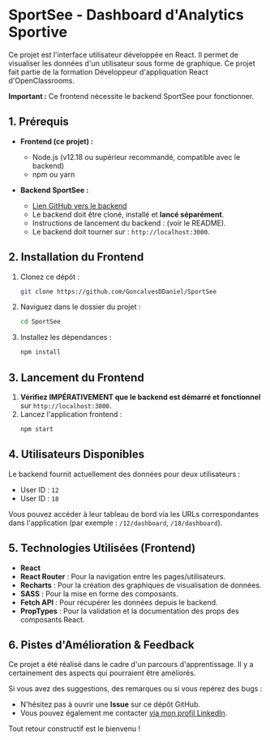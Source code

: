# SportSee - Dashboard d'Analytics Sportive

Ce projet est l'interface utilisateur développée en React. Il permet de visualiser les données d'un utilisateur sous forme de graphique. Ce projet fait partie de la formation Développeur d'appliquation React d'OpenClassrooms.

**Important :** Ce frontend nécessite le backend SportSee pour fonctionner.

## 1. Prérequis

-   **Frontend (ce projet) :**

    -   Node.js (v12.18 ou supérieur recommandé, compatible avec le backend)
    -   npm ou yarn

-   **Backend SportSee :**
    -   [Lien GitHub vers le backend](https://github.com/OpenClassrooms-Student-Center/SportSee)
    -   Le backend doit être cloné, installé et **lancé séparément**.
    -   Instructions de lancement du backend : (voir le README).
    -   Le backend doit tourner sur : `http://localhost:3000`.

## 2. Installation du Frontend

1.  Clonez ce dépôt :
    ```bash
    git clone https://github.com/GoncalvesDDaniel/SportSee
    ```
2.  Naviguez dans le dossier du projet :
    ```bash
    cd SportSee
    ```
3.  Installez les dépendances :
    ```bash
    npm install
    ```

## 3. Lancement du Frontend

1.  **Vérifiez IMPÉRATIVEMENT que le backend est démarré et fonctionnel** sur `http://localhost:3000`.
2.  Lancez l'application frontend :
    ```bash
    npm start
    ```

## 4. Utilisateurs Disponibles

Le backend fournit actuellement des données pour deux utilisateurs :

-   User ID : `12`
-   User ID : `18`

Vous pouvez accéder à leur tableau de bord via les URLs correspondantes dans l'application (par exemple : `/12/dashboard`, `/18/dashboard`).

## 5. Technologies Utilisées (Frontend)

-   **React**
-   **React Router** : Pour la navigation entre les pages/utilisateurs.
-   **Recharts** : Pour la création des graphiques de visualisation de données.
-   **SASS** : Pour la mise en forme des composants.
-   **Fetch API** : Pour récupérer les données depuis le backend.
-   **PropTypes** : Pour la validation et la documentation des props des composants React.

## 6. Pistes d'Amélioration & Feedback

Ce projet a été réalisé dans le cadre d'un parcours d'apprentissage. Il y a certainement des aspects qui pourraient être améliorés.

Si vous avez des suggestions, des remarques ou si vous repérez des bugs :

-   N'hésitez pas à ouvrir une **Issue** sur ce dépôt GitHub.
-   Vous pouvez également me contacter [via mon profil LinkedIn](https://www.linkedin.com/in/daniel-d-gon%C3%A7alves/).

Tout retour constructif est le bienvenu !
